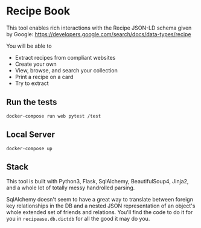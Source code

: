 # Recipe Book

This tool enables rich interactions with the Recipe JSON-LD schema given by Google: https://developers.google.com/search/docs/data-types/recipe

You will be able to

* Extract recipes from compliant websites
* Create your own
* View, browse, and search your collection
* Print a recipe on a card
* Try to extract 

## Run the tests

```
docker-compose run web pytest /test
```

## Local Server

```
docker-compose up
```

## Stack

This tool is built with Python3, Flask, SqlAlchemy, BeautifulSoup4, Jinja2, and a whole lot of totally messy handrolled parsing.

SqlAlchemy doesn't seem to have a great way to translate between foreign key relationships in the DB and a nested JSON representation of an object's whole extended set of friends and relations. You'll find the code to do it for you in `recipease.db.dictdb` for all the good it may do you.


